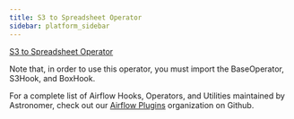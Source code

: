 ```yaml
---
title: S3 to Spreadsheet Operator
sidebar: platform_sidebar
---
```


[S3 to Spreadsheet Operator](https://github.com/airflow-plugins/spreadsheet_plugin/blob/master/operators/s3_to_spreadsheet_operator.py)

Note that, in order to use this operator, you must import the BaseOperator, S3Hook, and BoxHook.

For a complete list of Airflow Hooks, Operators, and Utilities maintained by Astronomer, check out our [Airflow Plugins](https://github.com/airflow-plugins?utf8=%E2%9C%93&q=&type=&language=) organization on Github.

